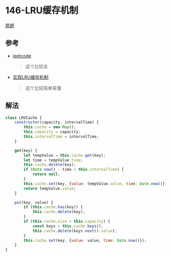 # 146-LRU缓存机制

[原题](https://leetcode-cn.com/problems/lru-cache/)
## 参考
- [leetcode](https://leetcode-cn.com/problems/lru-cache/solution/bu-yong-yu-yan-nei-jian-de-map-gua-dang-feng-zhuan/)
    >  这个比较全
- [实现LRU缓存机制](https://github.com/LuckyWinty/fe-weekly-questions/issues/47)
    > 这个比较简单易懂
    
## 解法
```JavaScript
class LRUCache {
    constructor(capacity, intervalTime) {
        this.cache = new Map();
        this.capacity = capacity;
        this.intervalTime = intervalTime;
    }

    get(key) {
        let tempValue = this.cache.get(key);
        let time = tempValue.time;
        this.cache.delete(key);
        if (Date.now() - time > this.intervalTime) {
            return null;
        }
        this.cache.set(key, {value: tempValue.value, time: Date.now()});
        return tempValue.value;
    }

    put(key, value) {
        if (this.cache.has(key)) {
            this.cache.delete(key);
        }
        if (this.cache.size > this.capacity) {
            const keys = this.cache.keys();
            this.cache.delete(keys.next().value);
        }
        this.cache.set(key, {value: value, time: Date.now()});
    }
}
```